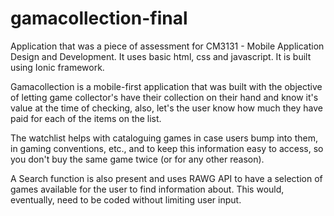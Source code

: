# gamacollection-final

Application that was a piece of assessment for CM3131 - Mobile Application Design and Development. It uses basic html, css and javascript. It is built using Ionic framework.

Gamacollection is a mobile-first application that was built with the objective of letting game collector's have their collection on their hand and know it's value at the time of checking, also, let's the user know how much they have paid for each of the items on the list.

The watchlist helps with cataloguing games in case users bump into them, in gaming conventions, etc., and to keep this information easy to access, so you don't buy the same game twice (or for any other reason).

A Search function is also present and uses RAWG API to have a selection of games available for the user to find information about. This would, eventually, need to be coded without limiting user input.
